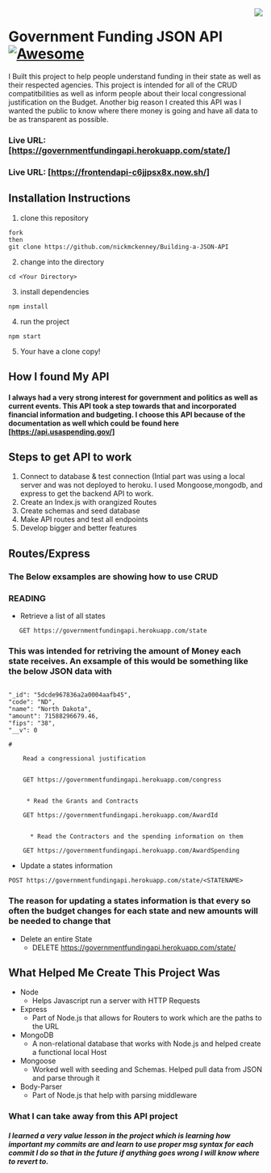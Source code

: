 
<img src="icon.png" align="right" />


# Government Funding JSON API [![Awesome](https://cdn.rawgit.com/sindresorhus/awesome/d7305f38d29fed78fa85652e3a63e154dd8e8829/media/badge.svg)](https://github.com/sindresorhus/awesome#readme)

I Built this project to help people understand funding in their state as well as their respected agencies. This project is intended for all of the CRUD compatitbilities as well as inform people about their local congressional justification on the Budget. Another big reason I created this API was I wanted the public to know where there money is going and have all data to be as transparent as possible. 

### Live URL: [https://governmentfundingapi.herokuapp.com/state/]
### Live URL: [https://frontendapi-c6jjpsx8x.now.sh/]

## Installation Instructions

1. clone this repository
```
fork
then
git clone https://github.com/nickmckenney/Building-a-JSON-API
```
2. change into the directory
```
cd <Your Directory>
```
3. install dependencies
```
npm install
```
4. run the project
```
npm start
```
5. Your have a clone copy!

## How I found My API
#### I always had a very strong interest for government and politics as well as current events. This API took a step towards that and incorporated financial information and budgeting. I choose this API because of the documentation as well which could be found here [https://api.usaspending.gov/]

## Steps to get API to work

1. Connect to database & test connection (Intial part was using a local server and was not deployed to heroku. I used Mongoose,mongodb, and express to get the backend API to work.
2. Create an Index.js with orangized Routes
3. Create schemas and seed database
4. Make API routes and test all endpoints
5. Develop bigger and better features

## Routes/Express

 ### The Below exsamples are showing how to use CRUD
   
   ### READING
   
  * Retrieve a list of all states
  ```
     GET https://governmentfundingapi.herokuapp.com/state
   ```
   ### This was intended for retriving the amount of Money each state receives. An exsample of this would be something like the below JSON data with
   
  
 ```
         
"_id": "5dcde967836a2a0004aafb45",
"code": "ND",
"name": "North Dakota",
"amount": 71588296679.46,
"fips": "38",
"__v": 0

#
``` 

        Read a congressional justification 
        
 
        GET https://governmentfundingapi.herokuapp.com/congress
      
        
         * Read the Grants and Contracts
       
        GET https://governmentfundingapi.herokuapp.com/AwardId
       
        
          * Read the Contractors and the spending information on them
     
        GET https://governmentfundingapi.herokuapp.com/AwardSpending
				
		
     
  * Update a states information
  ```
  POST https://governmentfundingapi.herokuapp.com/state/<STATENAME>
  ```
### The reason for updating a states information is that every so often the budget changes for each state and new amounts will be needed to change that
       
  * Delete an entire State
    * DELETE https://governmentfundingapi.herokuapp.com/state/<STATENAME>

## What Helped Me Create This Project Was

  - Node
     - Helps Javascript run a server with HTTP Requests
  - Express
     - Part of Node.js that allows for Routers to work which are the paths to the URL
  - MongoDB
     - A non-relational database that works with Node.js and helped create a functional local Host
  - Mongoose
     - Worked well with seeding and Schemas. Helped pull data from JSON and parse through it
  - Body-Parser
     - Part of Node.js that help with parsing middleware

### What I can take away from this API project
##### I learned a very value lesson in the project which is learning how important my commits are and learn to use proper msg syntax for each commit I do so that in the future if anything goes wrong I will know where to revert to.


